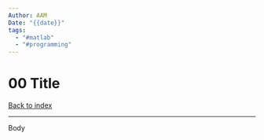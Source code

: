 ```yaml
---
Author: AAM
Date: "{{date}}"
tags:
  - "#matlab"
  - "#programming"
---
```


# 00 Title

[Back to index](../index.md)

---

Body